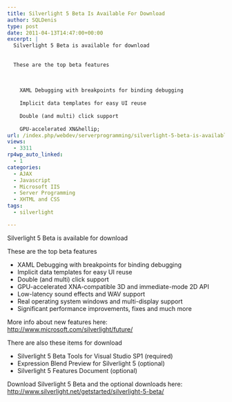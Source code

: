 ```yaml
---
title: Silverlight 5 Beta Is Available For Download
author: SQLDenis
type: post
date: 2011-04-13T14:47:00+00:00
excerpt: |
  Silverlight 5 Beta is available for download
  
  
  These are the top beta features
  
  
  
    XAML Debugging with breakpoints for binding debugging
  
    Implicit data templates for easy UI reuse
  
    Double (and multi) click support
  
    GPU-accelerated XN&hellip;
url: /index.php/webdev/serverprogramming/silverlight-5-beta-is-available/
views:
  - 3311
rp4wp_auto_linked:
  - 1
categories:
  - AJAX
  - Javascript
  - Microsoft IIS
  - Server Programming
  - XHTML and CSS
tags:
  - silverlight

---
```

Silverlight 5 Beta is available for download

These are the top beta features

  * XAML Debugging with breakpoints for binding debugging
  * Implicit data templates for easy UI reuse
  * Double (and multi) click support
  * GPU-accelerated XNA-compatible 3D and immediate-mode 2D API
  * Low-latency sound effects and WAV support
  * Real operating system windows and multi-display support
  * Significant performance improvements, fixes and much more

More info about new features here: http://www.microsoft.com/silverlight/future/

There are also these items for download 

  * Silverlight 5 Beta Tools for Visual Studio SP1 (required)
  * Expression Blend Preview for Silverlight 5 (optional)
  * Silverlight 5 Features Document (optional)

Download Silverlight 5 Beta and the optional downloads here: http://www.silverlight.net/getstarted/silverlight-5-beta/